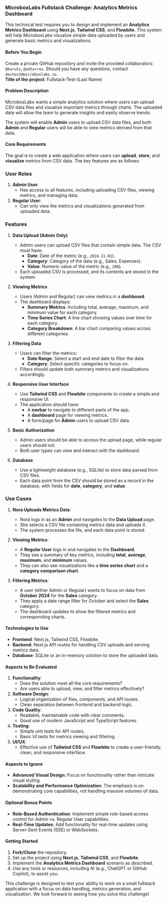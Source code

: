 ### MicroboxLabs Fullstack Challenge: Analytics Metrics Dashboard
This technical test requires you to design and implement an **Analytics Metrics Dashboard** using **Next.js**, **Tailwind CSS**, and **Flowbite**. This system will help MicroboxLabs visualize simple data uploaded by users and generate basic metrics and visualizations.

#### **Before You Begin**
Create a private GitHub repository and invite the provided collaborators: `@korutx`, `@odtorres`. Should you have any questions, contact `devtest@microboxlabs.io`.  
**Title of the project**: Fullstack-Test-(Last Name)

#### **Problem Description**
MicroboxLabs wants a simple analytics solution where users can upload CSV data files and visualize important metrics through charts. The uploaded data will allow the team to generate insights and easily observe trends.

The system will enable **Admin** users to upload CSV data files, and both **Admin** and **Regular** users will be able to view metrics derived from that data.

#### **Core Requirements**
The goal is to create a web application where users can **upload**, **store**, and **visualize** metrics from CSV data. The key features are as follows:

### **User Roles**
1. **Admin User**: 
   - Has access to all features, including uploading CSV files, viewing metrics, and managing data.
2. **Regular User**: 
   - Can only view the metrics and visualizations generated from uploaded data.

### **Features**
1. **Data Upload (Admin Only)**
   - Admin users can upload CSV files that contain simple data. The CSV must have:
     - **Date**: Date of the metric (e.g., `2024-11-01`).
     - **Category**: Category of the data (e.g., Sales, Expenses).
     - **Value**: Numeric value of the metric (e.g., `200`).
   - Each uploaded CSV is processed, and its contents are stored in the system.

2. **Viewing Metrics**
   - Users (Admin and Regular) can view metrics in a **dashboard**.
   - The dashboard displays:
     - **Summary Metrics**: Including total, average, maximum, and minimum value for each category.
     - **Time Series Chart**: A line chart showing values over time for each category.
     - **Category Breakdown**: A bar chart comparing values across different categories.

3. **Filtering Data**
   - Users can filter the metrics:
     - **Date Range**: Select a start and end date to filter the data.
     - **Category**: Select specific categories to focus on.
   - Filters should update both summary metrics and visualizations accordingly.

4. **Responsive User Interface**
   - Use **Tailwind CSS** and **Flowbite** components to create a simple and responsive UI.
   - The application should have:
     - A **navbar** to navigate to different parts of the app.
     - A **dashboard** page for viewing metrics.
     - A form/page for **Admin** users to upload CSV data.

5. **Basic Authorization**
   - Admin users should be able to access the upload page, while regular users should not.
   - Both user types can view and interact with the dashboard.

6. **Database**
   - Use a lightweight database (e.g., SQLite) to store data parsed from CSV files.
   - Each data point from the CSV should be stored as a record in the database, with fields for **date**, **category**, and **value**.

### **Use Cases**
1. **Nora Uploads Metrics Data**:
   - Nora logs in as an **Admin** and navigates to the **Data Upload** page.
   - She selects a CSV file containing metrics data and uploads it.
   - The system processes the file, and each data point is stored.

2. **Viewing Metrics**:
   - A **Regular User** logs in and navigates to the **Dashboard**.
   - They see a summary of key metrics, including **total**, **average**, **maximum**, and **minimum** values.
   - They can also see visualizations like a **time series chart** and a **category comparison chart**.

3. **Filtering Metrics**:
   - A user (either Admin or Regular) wants to focus on data from **October 2024** for the **Sales** category.
   - They apply a date range filter for October and select the **Sales** category.
   - The dashboard updates to show the filtered metrics and corresponding charts.

#### **Technologies to Use**
- **Frontend**: Next.js, Tailwind CSS, Flowbite.
- **Backend**: Next.js API routes for handling CSV uploads and serving metrics data.
- **Database**: SQLite or an in-memory solution to store the uploaded data.

#### **Aspects to Be Evaluated**
1. **Functionality**:
   - Does the solution meet all the core requirements?
   - Are users able to upload, view, and filter metrics effectively?
2. **Software Design**: 
   - Logical organization of files, components, and API routes.
   - Clean separation between frontend and backend logic.
3. **Code Quality**:
   - Readable, maintainable code with clear comments.
   - Good use of modern JavaScript and TypeScript features.
4. **Testing**:
   - Simple unit tests for API routes.
   - Basic UI tests for metrics viewing and filtering.
5. **UI/UX**:
   - Effective use of **Tailwind CSS** and **Flowbite** to create a user-friendly, clean, and responsive interface.

#### **Aspects to Ignore**
- **Advanced Visual Design**: Focus on functionality rather than intricate visual styling.
- **Scalability and Performance Optimization**: The emphasis is on demonstrating core capabilities, not handling massive volumes of data.

#### **Optional Bonus Points**
- **Role-Based Authentication**: Implement simple role-based access control for Admin vs. Regular User capabilities.
- **Real-Time Updates**: Add functionality for real-time updates using Server-Sent Events (SSE) or WebSockets.

#### **Getting Started**
1. **Fork/Clone** the repository.
2. Set up the project using **Next.js**, **Tailwind CSS**, and **Flowbite**.
3. Implement the **Analytics Metrics Dashboard** scenario as described.
4. Use any tools or resources, including AI (e.g., ChatGPT or GitHub Copilot), to assist you.

This challenge is designed to test your ability to work on a small fullstack application with a focus on data handling, metrics generation, and visualization. We look forward to seeing how you solve this challenge!
